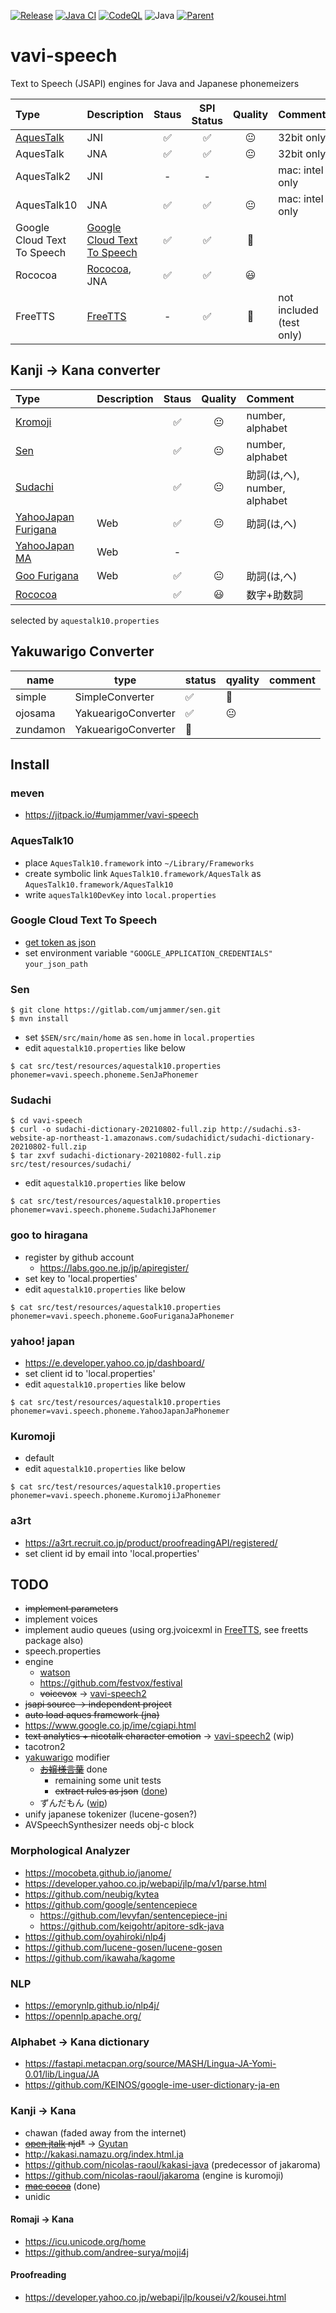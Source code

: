 [![Release](https://jitpack.io/v/umjammer/vavi-speech.svg)](https://jitpack.io/#umjammer/vavi-speech)
[![Java CI](https://github.com/umjammer/vavi-speech/workflows/Java%20CI%20with%20Maven/badge.svg)](https://github.com/umjammer/vavi-speech/actions)
[![CodeQL](https://github.com/umjammer/vavi-speech/actions/workflows/codeql-analysis.yml/badge.svg)](https://github.com/umjammer/vavi-speech/actions/workflows/codeql-analysis.yml)
![Java](https://img.shields.io/badge/Java-17-b07219)
[![Parent](https://img.shields.io/badge/Parent-vavi--speech2-pink)](https://github.com/umjammer/vavi-speech2)

# vavi-speech

Text to Speech (JSAPI) engines for Java and Japanese phonemeizers

| **Type** | **Description**                                                                                                                                                                                   | **Staus** | **SPI Status** | **Quality** | **Comment**              |
|:---------|:--------------------------------------------------------------------------------------------------------------------------------------------------------------------------------------------------|:---------:|:--------------:|:-----------:|:-------------------------|
| [AquesTalk](https://www.a-quest.com/products/aquestalk.html) | JNI                                                                                                                                                                                               | ✅ |  ✅ | 😐 | 32bit only               |
| AquesTalk | JNA                                                                                                                                                                                               | ✅ |  ✅ | 😐 | 32bit only               |
| AquesTalk2 | JNI                                                                                                                                                                                               | - | - | | mac: intel only          |
| AquesTalk10 | JNA                                                                                                                                                                                               | ✅ |  ✅ | 😐 | mac: intel only          |
| Google Cloud Text To Speech | [Google Cloud Text To Speech](https://cloud.google.com/text-to-speech/docs/quickstart-client-libraries)                                                                                           | ✅ | ✅ | 👑 |                          |
| Rococoa | [Rococoa](https://github.com/iterate-ch/rococoa/blob/d5fdd3b884d5f044bc0b168aff66e5f52a014da8/rococoa/rococoa-contrib/src/test/java/org/rococoa/contrib/appkit/NSSpeechSynthesizerTest.java), JNA | ✅ | ✅ | 😃 |                          |
| FreeTTS | [FreeTTS](https://github.com/umjammer/FreeTTS/)                                                                                                                                                   | - | ✅ | 💩 | not included (test only) |

## Kanji -> Kana converter

| **Type** | **Description** | **Staus** | **Quality** | **Comment** |
|:---------|:----------------|:---------:|:-----------:|:------------|
| [Kromoji](https://github.com/atilika/kuromoji) |  | ✅ | 😐 | number, alphabet |
| [Sen](https://github.com/SenMorphologicalAnalyzer/sen) |  | ✅ | 😐 | number, alphabet |
| [Sudachi](https://github.com/WorksApplications/Sudachi) |  | ✅ | 😐 | 助詞(は,へ), number, alphabet |
| [YahooJapan Furigana](https://developer.yahoo.co.jp/webapi/jlp/furigana/v1/furigana.html) | Web | ✅ | 😐 | 助詞(は,へ) |
| [YahooJapan MA](https://developer.yahoo.co.jp/webapi/jlp/ma/v1/parse.html) | Web | - | | |
| [Goo Furigana](https://labs.goo.ne.jp/api/jp/hiragana-translation/) | Web | ✅ | 😐 | 助詞(は,へ) |
| [Rococoa](https://gist.github.com/doraTeX/3163b5aef70951ac8c541c4c77ac6293) |  | ✅ | 😃 | 数字+助数詞 |

selected by `aquestalk10.properties`

## Yakuwarigo Converter

| name     | type                | status | qyality | comment |
|----------|---------------------|--------|---------|---------|
| simple   | SimpleConverter     | ✅ |  💩     |         |
| ojosama  | YakuearigoConverter | ✅ | 😐|         |
| zundamon | YakuearigoConverter | 🚧 | |         |

## Install

### meven

 * https://jitpack.io/#umjammer/vavi-speech

### AquesTalk10

 * place `AquesTalk10.framework` into `~/Library/Frameworks`
 * create symbolic link `AquesTalk10.framework/AquesTalk` as `AquesTalk10.framework/AquesTalk10`
 * write `aquesTalk10DevKey` into `local.properties`

### Google Cloud Text To Speech

 * [get token as json](https://cloud.google.com/text-to-speech/docs/quickstart-client-libraries)
 * set environment variable `"GOOGLE_APPLICATION_CREDENTIALS"` `your_json_path`

### Sen

```shell
$ git clone https://gitlab.com/umjammer/sen.git
$ mvn install
```
 * set `$SEN/src/main/home` as `sen.home` in `local.properties`
 * edit `aquestalk10.properties` like below

```shell
$ cat src/test/resources/aquestalk10.properties
phonemer=vavi.speech.phoneme.SenJaPhonemer
```

### Sudachi

```shell
$ cd vavi-speech
$ curl -o sudachi-dictionary-20210802-full.zip http://sudachi.s3-website-ap-northeast-1.amazonaws.com/sudachidict/sudachi-dictionary-20210802-full.zip
$ tar zxvf sudachi-dictionary-20210802-full.zip src/test/resources/sudachi/
```

* edit `aquestalk10.properties` like below

```shell
$ cat src/test/resources/aquestalk10.properties
phonemer=vavi.speech.phoneme.SudachiJaPhonemer
```

### goo to hiragana

 * register by github account
   * https://labs.goo.ne.jp/jp/apiregister/
 * set key to 'local.properties'
 * edit `aquestalk10.properties` like below

```shell
$ cat src/test/resources/aquestalk10.properties
phonemer=vavi.speech.phoneme.GooFuriganaJaPhonemer
```

### yahoo! japan

 * https://e.developer.yahoo.co.jp/dashboard/
 * set client id to 'local.properties'
 * edit `aquestalk10.properties` like below

```shell
$ cat src/test/resources/aquestalk10.properties
phonemer=vavi.speech.phoneme.YahooJapanJaPhonemer
```

### Kuromoji

 * default
 * edit `aquestalk10.properties` like below

```shell
$ cat src/test/resources/aquestalk10.properties
phonemer=vavi.speech.phoneme.KuromojiJaPhonemer
```

### a3rt

 * https://a3rt.recruit.co.jp/product/proofreadingAPI/registered/
 * set client id by email into 'local.properties'

## TODO

 * ~~implement parameters~~
 * implement voices
 * implement audio queues (using org.jvoicexml in [FreeTTS](https://github.com/umjammer/FreeTTS), see freetts package also)
 * speech.properties
 * engine
   * [watson](https://www.ibm.com/watson/jp-ja/developercloud/text-to-speech.html)
   * https://github.com/festvox/festival
   * ~~voicevox~~ -> [vavi-speech2](https://github.com/umjammer/vavi-speech2)
 * ~~jsapi source -> independent project~~
 * ~~auto load aques framework (jna)~~
 * https://www.google.co.jp/ime/cgiapi.html
 * ~~text analytics + nicotalk character emotion~~ -> [vavi-speech2](https://github.com/umjammer/vavi-speech2) (wip)
 * tacotron2
 * [yakuwarigo](https://en.wikipedia.org/wiki/Yakuwarigo) modifier
   * ~~[お嬢様言葉](https://github.com/jiro4989/ojosama)~~ done
     * remaining some unit tests
     * ~~extract rules as json~~ ([done](src/main/resources/vavi/speech/modifier/yakuwarigo/salome/rule.json))
   * ずんだもん ([wip](src/main/resources/vavi/speech/modifier/yakuwarigo/zundamon/rule.json))
 * unify japanese tokenizer (lucene-gosen?)
 * AVSpeechSynthesizer needs obj-c block

### Morphological Analyzer

 * https://mocobeta.github.io/janome/
 * https://developer.yahoo.co.jp/webapi/jlp/ma/v1/parse.html
 * https://github.com/neubig/kytea
 * https://github.com/google/sentencepiece
   * https://github.com/levyfan/sentencepiece-jni
   * https://github.com/keigohtr/apitore-sdk-java
 * https://github.com/oyahiroki/nlp4j
 * https://github.com/lucene-gosen/lucene-gosen
 * https://github.com/ikawaha/kagome

### NLP

 * https://emorynlp.github.io/nlp4j/
 * https://opennlp.apache.org/

### Alphabet -> Kana dictionary

 * https://fastapi.metacpan.org/source/MASH/Lingua-JA-Yomi-0.01/lib/Lingua/JA
 * https://github.com/KEINOS/google-ime-user-dictionary-ja-en

### Kanji -> Kana

 * chawan (faded away from the internet)
 * ~~[open jtalk](https://github.com/r9y9/open_jtalk) njd*~~ -> [Gyutan](https://github.com/umjammer/Gyutan)
 * http://kakasi.namazu.org/index.html.ja
 * https://github.com/nicolas-raoul/kakasi-java (predecessor of jakaroma)
 * https://github.com/nicolas-raoul/jakaroma (engine is kuromoji)
 * ~~[mac cocoa](https://gist.github.com/doraTeX/3163b5aef70951ac8c541c4c77ac6293)~~ (done)
 * unidic

#### Romaji -> Kana

 * https://icu.unicode.org/home
 * https://github.com/andree-surya/moji4j

#### Proofreading

 * https://developer.yahoo.co.jp/webapi/jlp/kousei/v2/kousei.html
